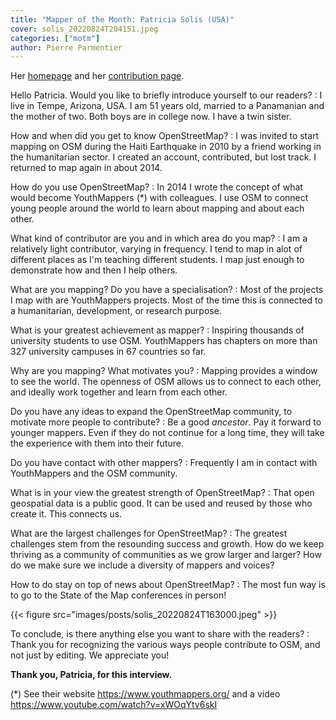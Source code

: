 ```yaml
---
title: "Mapper of the Month: Patricia Solis (USA)"
cover: solis_20220824T204151.jpeg
categories: ["motm"]
author: Pierre Parmentier
---
```


Her [homepage](https://www.openstreetmap.org/user/Patricia%20Solis) and her [contribution page](https://hdyc.neis-one.org/?Patricia%20Solis).

Hello Patricia. Would you like to briefly introduce yourself to our readers?
: I live in Tempe, Arizona, USA. I am 51 years old, married to a Panamanian and the mother of two. Both boys are in college now. I have a twin sister.

<!--more-->

How and when did you get to know OpenStreetMap?
: I was invited to start mapping on OSM during the Haiti Earthquake in 2010 by a friend working in the humanitarian sector. I created an account, contributed, but lost track. I returned to map again in about 2014.

How do you use OpenStreetMap?
: In 2014 I wrote the concept of what would become YouthMappers (*) with colleagues. I use OSM to connect young people around the world to learn about mapping and about each other.

What kind of contributor are you and in which area do you map?
: I am a relatively light contributor, varying in frequency. I tend to map in alot of different places as I'm teaching different students. I map just enough to demonstrate how and then I help others.

What are you mapping? Do you have a specialisation?
: Most of the projects I map with are YouthMappers projects. Most of the time this is connected to a humanitarian, development, or research purpose.

What is your greatest achievement as mapper?
: Inspiring thousands of university students to use OSM. YouthMappers has chapters on more than 327 university campuses in 67 countries so far.

Why are you mapping? What motivates you?
: Mapping provides a window to see the world. The openness of OSM allows us to connect to each other, and ideally work together and learn from each other.

Do you have any ideas to expand the OpenStreetMap community, to motivate more people to contribute?
: Be a good _ancestor_. Pay it forward to younger mappers. Even if they do not continue for a long time, they will take the experience with them into their future.

Do you have contact with other mappers?
: Frequently I am in contact with YouthMappers and the OSM community.

What is in your view the greatest strength of OpenStreetMap?
: That open geospatial data is a public good. It can be used and reused by those who create it. This connects us.

What are the largest challenges for OpenStreetMap?
: The greatest challenges stem from the resounding success and growth. How do we keep thriving as a community of communities as we grow larger and larger? How do we make sure we include a diversity of mappers and voices?

How to do stay on top of news about OpenStreetMap?
: The most fun way is to go to the State of the Map conferences in person!

{{< figure src="images/posts/solis_20220824T163000.jpeg" >}}

To conclude, is there anything else you want to share with the readers?
: Thank you for recognizing the various ways people contribute to OSM, and not just by editing. We appreciate you!

**Thank you, Patricia, for this interview.**

(*) See their website <https://www.youthmappers.org/> and a video <https://www.youtube.com/watch?v=xWOqYtv6skI>
